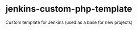 jenkins-custom-php-template
===========================

Custom template for Jenkins (used as a base for new projects)